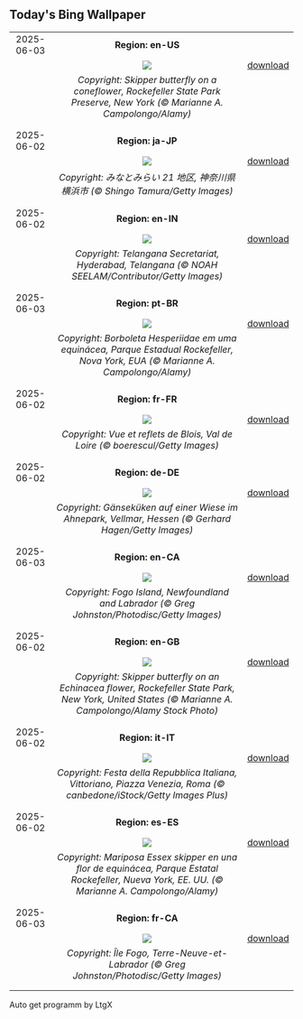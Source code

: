 ## Today's Bing Wallpaper
|      |      |      |
| :----: | :----: | :----: |
|2025-06-03|**Region: en-US**||
||![](https://www.bing.com/th?id=OHR.EchinaceaButterfly_EN-US8404044892_UHD.jpg&pid=hp&w=1152&h=648&rs=1&c=4)| [download](https://www.bing.com/th?id=OHR.EchinaceaButterfly_EN-US8404044892_UHD.jpg)|
||*Copyright: Skipper butterfly on a coneflower, Rockefeller State Park Preserve, New York (© Marianne A. Campolongo/Alamy)*
||
|||
|2025-06-02|**Region: ja-JP**||
||![](https://www.bing.com/th?id=OHR.YokohamaPort2025_JA-JP6222425156_UHD.jpg&pid=hp&w=1152&h=648&rs=1&c=4)| [download](https://www.bing.com/th?id=OHR.YokohamaPort2025_JA-JP6222425156_UHD.jpg)|
||*Copyright: みなとみらい 21 地区, 神奈川県 横浜市 (© Shingo Tamura/Getty Images)*
||
|||
|2025-06-02|**Region: en-IN**||
||![](https://www.bing.com/th?id=OHR.NewSecretariat_EN-IN9926784114_UHD.jpg&pid=hp&w=1152&h=648&rs=1&c=4)| [download](https://www.bing.com/th?id=OHR.NewSecretariat_EN-IN9926784114_UHD.jpg)|
||*Copyright: Telangana Secretariat, Hyderabad, Telangana (© NOAH SEELAM/Contributor/Getty Images)*
||
|||
|2025-06-03|**Region: pt-BR**||
||![](https://www.bing.com/th?id=OHR.EchinaceaButterfly_PT-BR8973487731_UHD.jpg&pid=hp&w=1152&h=648&rs=1&c=4)| [download](https://www.bing.com/th?id=OHR.EchinaceaButterfly_PT-BR8973487731_UHD.jpg)|
||*Copyright: Borboleta Hesperiidae em uma equinácea, Parque Estadual Rockefeller, Nova York, EUA (© Marianne A. Campolongo/Alamy)*
||
|||
|2025-06-02|**Region: fr-FR**||
||![](https://www.bing.com/th?id=OHR.BloisBridge_FR-FR5822069151_UHD.jpg&pid=hp&w=1152&h=648&rs=1&c=4)| [download](https://www.bing.com/th?id=OHR.BloisBridge_FR-FR5822069151_UHD.jpg)|
||*Copyright: Vue et reflets de Blois, Val de Loire (© boerescul/Getty Images)*
||
|||
|2025-06-02|**Region: de-DE**||
||![](https://www.bing.com/th?id=OHR.ChickAhnepark_DE-DE9261263631_UHD.jpg&pid=hp&w=1152&h=648&rs=1&c=4)| [download](https://www.bing.com/th?id=OHR.ChickAhnepark_DE-DE9261263631_UHD.jpg)|
||*Copyright: Gänseküken auf einer Wiese im Ahnepark, Vellmar, Hessen (© Gerhard Hagen/Getty Images)*
||
|||
|2025-06-03|**Region: en-CA**||
||![](https://www.bing.com/th?id=OHR.Fogoisland_EN-CA7909293676_UHD.jpg&pid=hp&w=1152&h=648&rs=1&c=4)| [download](https://www.bing.com/th?id=OHR.Fogoisland_EN-CA7909293676_UHD.jpg)|
||*Copyright: Fogo Island, Newfoundland and Labrador (© Greg Johnston/Photodisc/Getty Images)*
||
|||
|2025-06-02|**Region: en-GB**||
||![](https://www.bing.com/th?id=OHR.EchinaceaButterfly_EN-GB1446569270_UHD.jpg&pid=hp&w=1152&h=648&rs=1&c=4)| [download](https://www.bing.com/th?id=OHR.EchinaceaButterfly_EN-GB1446569270_UHD.jpg)|
||*Copyright: Skipper butterfly on an Echinacea flower, Rockefeller State Park, New York, United States (© Marianne A. Campolongo/Alamy Stock Photo)*
||
|||
|2025-06-02|**Region: it-IT**||
||![](https://www.bing.com/th?id=OHR.RepubblicaGiugnoFesta_IT-IT6228684298_UHD.jpg&pid=hp&w=1152&h=648&rs=1&c=4)| [download](https://www.bing.com/th?id=OHR.RepubblicaGiugnoFesta_IT-IT6228684298_UHD.jpg)|
||*Copyright: Festa della Repubblica Italiana, Vittoriano, Piazza Venezia, Roma (© canbedone/iStock/Getty Images Plus)*
||
|||
|2025-06-02|**Region: es-ES**||
||![](https://www.bing.com/th?id=OHR.EchinaceaButterfly_ES-ES6329084814_UHD.jpg&pid=hp&w=1152&h=648&rs=1&c=4)| [download](https://www.bing.com/th?id=OHR.EchinaceaButterfly_ES-ES6329084814_UHD.jpg)|
||*Copyright: Mariposa Essex skipper en una flor de equinácea, Parque Estatal Rockefeller, Nueva York, EE. UU. (© Marianne A. Campolongo/Alamy)*
||
|||
|2025-06-03|**Region: fr-CA**||
||![](https://www.bing.com/th?id=OHR.Fogoisland_FR-CA5436745588_UHD.jpg&pid=hp&w=1152&h=648&rs=1&c=4)| [download](https://www.bing.com/th?id=OHR.Fogoisland_FR-CA5436745588_UHD.jpg)|
||*Copyright: Île Fogo, Terre-Neuve-et-Labrador (© Greg Johnston/Photodisc/Getty Images)*
||
|||

Auto get programm by LtgX
